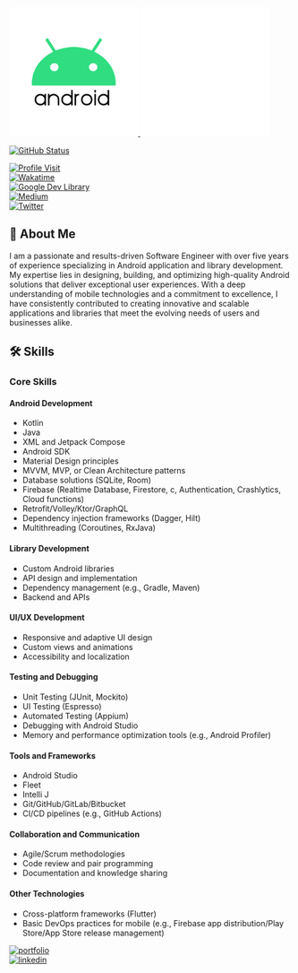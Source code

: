<p align="left">
  <a href="https://github.com/rhymezxcode">
    <img src="https://github.com/RhymezxCode/rhymezxcode/blob/master/android-logo.gif" width="230" height="230" alt="Android Logo" />
  </a>
  <a href="https://github.com/rhymezxcode">
    <img src="https://github.com/RhymezxCode/rhymezxcode/blob/master/android.gif" width="230" height="230" alt="Android Animation" />
  </a>
</p>

<p align="left">
  <a href="https://github.com/rhymezxcode">
    <img alt="GitHub Status" src="https://github-readme-stats.vercel.app/api?username=rhymezxcode&show=contribs&show_icons=true&include_all_commits=true&count_private=true&theme=default" />
  </a>
</p>

[![Profile Visit](https://komarev.com/ghpvc/?username=RhymezxCode&label=Profile%20views&color=486EDF&style=flat)](https://github.com/RhymezxCode) <br/>
[![Wakatime](https://wakatime.com/badge/user/bc060098-ee7e-4c87-a283-5cc51ce605a6.svg)](https://wakatime.com/@rhymezx_code) <br/>
[![Google Dev Library](https://rhymezxcode.github.io/rhymezxcode/badges/google-devlib.svg)](https://devlibrary.withgoogle.com/authors/rhymezxcode) <br/>
[![Medium](https://rhymezxcode.github.io/rhymezxcode/badges/Story-Medium.svg)](https://rhymezxcode.medium.com/about) <br/>
[![Twitter](https://rhymezxcode.github.io/rhymezxcode/badges/twitter.svg)](https://twitter.com/rhymezx_code) <br/>

## 🚀 About Me
I am a passionate and results-driven Software Engineer with over five years of experience specializing in Android application and library development. My expertise lies in designing, building, and optimizing high-quality Android solutions that deliver exceptional user experiences. With a deep understanding of mobile technologies and a commitment to excellence, I have consistently contributed to creating innovative and scalable applications and libraries that meet the evolving needs of users and businesses alike.

## 🛠 Skills
### Core Skills
#### Android Development
- Kotlin
- Java
- XML and Jetpack Compose
- Android SDK
- Material Design principles
- MVVM, MVP, or Clean Architecture patterns
- Database solutions (SQLite, Room)
- Firebase (Realtime Database, Firestore, c, Authentication, Crashlytics, Cloud functions)
- Retrofit/Volley/Ktor/GraphQL
- Dependency injection frameworks (Dagger, Hilt)
- Multithreading (Coroutines, RxJava)
#### Library Development
- Custom Android libraries
- API design and implementation
- Dependency management (e.g., Gradle, Maven)
- Backend and APIs
#### UI/UX Development
- Responsive and adaptive UI design
- Custom views and animations
- Accessibility and localization
#### Testing and Debugging
- Unit Testing (JUnit, Mockito)
- UI Testing (Espresso)
- Automated Testing (Appium)
- Debugging with Android Studio
- Memory and performance optimization tools (e.g., Android Profiler)
#### Tools and Frameworks
- Android Studio
- Fleet
- Intelli J
- Git/GitHub/GitLab/Bitbucket
- CI/CD pipelines (e.g., GitHub Actions)
#### Collaboration and Communication
- Agile/Scrum methodologies
- Code review and pair programming
- Documentation and knowledge sharing
#### Other Technologies
- Cross-platform frameworks (Flutter)
- Basic DevOps practices for mobile (e.g., Firebase app distribution/Play Store/App Store release management)

[![portfolio](https://img.shields.io/badge/my_portfolio-000?style=for-the-badge&logo=ko-fi&logoColor=white)](https://rhymezxcode.github.io/rhymezxcode/) <br/>
[![linkedin](https://img.shields.io/badge/linkedin-0A66C2?style=for-the-badge&logo=linkedin&logoColor=white)](https://ng.linkedin.com/in/babajide-awodire-00117a125) <br/>


